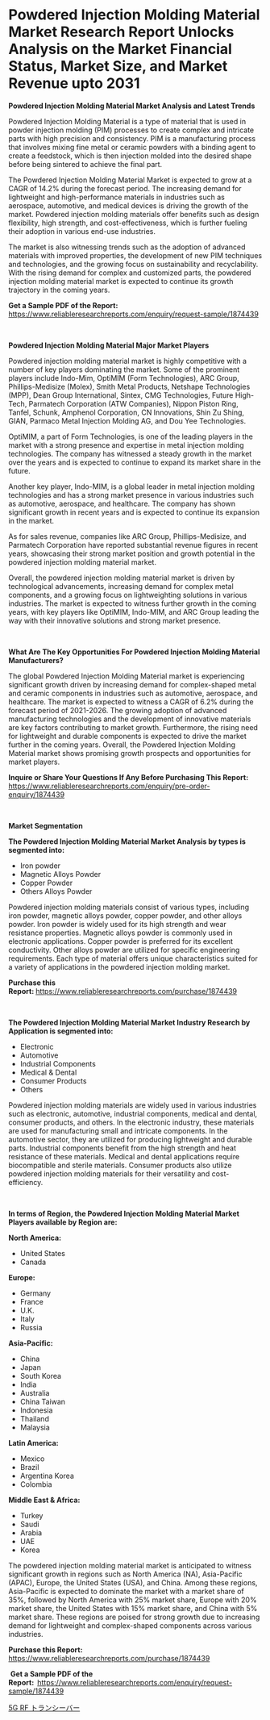 <p><h1>Powdered Injection Molding Material Market Research Report Unlocks Analysis on the Market Financial Status, Market Size, and Market Revenue upto 2031</h1></p><p><strong>Powdered Injection Molding Material Market Analysis and Latest Trends</strong></p>
<p><p>Powdered Injection Molding Material is a type of material that is used in powder injection molding (PIM) processes to create complex and intricate parts with high precision and consistency. PIM is a manufacturing process that involves mixing fine metal or ceramic powders with a binding agent to create a feedstock, which is then injection molded into the desired shape before being sintered to achieve the final part.</p><p>The Powdered Injection Molding Material Market is expected to grow at a CAGR of 14.2% during the forecast period. The increasing demand for lightweight and high-performance materials in industries such as aerospace, automotive, and medical devices is driving the growth of the market. Powdered injection molding materials offer benefits such as design flexibility, high strength, and cost-effectiveness, which is further fueling their adoption in various end-use industries.</p><p>The market is also witnessing trends such as the adoption of advanced materials with improved properties, the development of new PIM techniques and technologies, and the growing focus on sustainability and recyclability. With the rising demand for complex and customized parts, the powdered injection molding material market is expected to continue its growth trajectory in the coming years.</p></p>
<p><strong>Get a Sample PDF of the Report:&nbsp;</strong> <a href="https://www.reliableresearchreports.com/enquiry/request-sample/1874439">https://www.reliableresearchreports.com/enquiry/request-sample/1874439</a></p>
<p>&nbsp;</p>
<p><strong>Powdered Injection Molding Material Major Market Players</strong></p>
<p><p>Powdered injection molding material market is highly competitive with a number of key players dominating the market. Some of the prominent players include Indo-Mim, OptiMIM (Form Technologies), ARC Group, Phillips-Medisize (Molex), Smith Metal Products, Netshape Technologies (MPP), Dean Group International, Sintex, CMG Technologies, Future High-Tech, Parmatech Corporation (ATW Companies), Nippon Piston Ring, Tanfel, Schunk, Amphenol Corporation, CN Innovations, Shin Zu Shing, GIAN, Parmaco Metal Injection Molding AG, and Dou Yee Technologies.</p><p>OptiMIM, a part of Form Technologies, is one of the leading players in the market with a strong presence and expertise in metal injection molding technologies. The company has witnessed a steady growth in the market over the years and is expected to continue to expand its market share in the future.</p><p>Another key player, Indo-MIM, is a global leader in metal injection molding technologies and has a strong market presence in various industries such as automotive, aerospace, and healthcare. The company has shown significant growth in recent years and is expected to continue its expansion in the market.</p><p>As for sales revenue, companies like ARC Group, Phillips-Medisize, and Parmatech Corporation have reported substantial revenue figures in recent years, showcasing their strong market position and growth potential in the powdered injection molding material market.</p><p>Overall, the powdered injection molding material market is driven by technological advancements, increasing demand for complex metal components, and a growing focus on lightweighting solutions in various industries. The market is expected to witness further growth in the coming years, with key players like OptiMIM, Indo-MIM, and ARC Group leading the way with their innovative solutions and strong market presence.</p></p>
<p>&nbsp;</p>
<p><strong>What Are The Key Opportunities For Powdered Injection Molding Material Manufacturers?</strong></p>
<p><p>The global Powdered Injection Molding Material market is experiencing significant growth driven by increasing demand for complex-shaped metal and ceramic components in industries such as automotive, aerospace, and healthcare. The market is expected to witness a CAGR of 6.2% during the forecast period of 2021-2026. The growing adoption of advanced manufacturing technologies and the development of innovative materials are key factors contributing to market growth. Furthermore, the rising need for lightweight and durable components is expected to drive the market further in the coming years. Overall, the Powdered Injection Molding Material market shows promising growth prospects and opportunities for market players.</p></p>
<p><strong>Inquire or Share Your Questions If Any Before Purchasing This Report:</strong> <a href="https://www.reliableresearchreports.com/enquiry/pre-order-enquiry/1874439">https://www.reliableresearchreports.com/enquiry/pre-order-enquiry/1874439</a></p>
<p>&nbsp;</p>
<p><strong>Market Segmentation</strong></p>
<p><strong>The Powdered Injection Molding Material Market Analysis by types is segmented into:</strong></p>
<p><ul><li>Iron powder</li><li>Magnetic Alloys Powder</li><li>Copper Powder</li><li>Others Alloys Powder</li></ul></p>
<p><p>Powdered injection molding materials consist of various types, including iron powder, magnetic alloys powder, copper powder, and other alloys powder. Iron powder is widely used for its high strength and wear resistance properties. Magnetic alloys powder is commonly used in electronic applications. Copper powder is preferred for its excellent conductivity. Other alloys powder are utilized for specific engineering requirements. Each type of material offers unique characteristics suited for a variety of applications in the powdered injection molding market.</p></p>
<p><strong>Purchase this Report:&nbsp;</strong><a href="https://www.reliableresearchreports.com/purchase/1874439">https://www.reliableresearchreports.com/purchase/1874439</a></p>
<p>&nbsp;</p>
<p><strong>The Powdered Injection Molding Material Market Industry Research by Application is segmented into:</strong></p>
<p><ul><li>Electronic</li><li>Automotive</li><li>Industrial Components</li><li>Medical & Dental</li><li>Consumer Products</li><li>Others</li></ul></p>
<p><p>Powdered injection molding materials are widely used in various industries such as electronic, automotive, industrial components, medical and dental, consumer products, and others. In the electronic industry, these materials are used for manufacturing small and intricate components. In the automotive sector, they are utilized for producing lightweight and durable parts. Industrial components benefit from the high strength and heat resistance of these materials. Medical and dental applications require biocompatible and sterile materials. Consumer products also utilize powdered injection molding materials for their versatility and cost-efficiency.</p></p>
<p>&nbsp;</p>
<p><strong>In terms of Region, the Powdered Injection Molding Material Market Players available by Region are:</strong></p>
<p>
    <p> <strong> North America: </strong>
        <ul>
            <li>United States</li>
            <li>Canada</li>
        </ul>
        </p> 
    <p> <strong> Europe: </strong>
        <ul>
            <li>Germany</li>
            <li>France</li>
            <li>U.K.</li>
            <li>Italy</li>
            <li>Russia</li>
        </ul>
        </p> 
    <p> <strong> Asia-Pacific: </strong>
        <ul>
            <li>China</li>
            <li>Japan</li>
            <li>South Korea</li>
            <li>India</li>
            <li>Australia</li>
            <li>China Taiwan</li>
            <li>Indonesia</li>
            <li>Thailand</li>
            <li>Malaysia</li>
        </ul>
        </p> 
    <p> <strong> Latin America: </strong>
        <ul>
            <li>Mexico</li>
            <li>Brazil</li>
            <li>Argentina Korea</li>
            <li>Colombia</li>
        </ul>
        </p> 
    <p> <strong> Middle East & Africa: </strong>
        <ul>
            <li>Turkey</li>
            <li>Saudi</li>
            <li>Arabia</li>
            <li>UAE</li>
            <li>Korea</li>
        </ul>
    </p>
    </p>
<p><p>The powdered injection molding material market is anticipated to witness significant growth in regions such as North America (NA), Asia-Pacific (APAC), Europe, the United States (USA), and China. Among these regions, Asia-Pacific is expected to dominate the market with a market share of 35%, followed by North America with 25% market share, Europe with 20% market share, the United States with 15% market share, and China with 5% market share. These regions are poised for strong growth due to increasing demand for lightweight and complex-shaped components across various industries.</p></p>
<p><strong>Purchase this Report: </strong><a href="https://www.reliableresearchreports.com/purchase/1874439">https://www.reliableresearchreports.com/purchase/1874439</a></p>
<p>&nbsp;<strong>Get a Sample PDF of the Report:&nbsp;&nbsp;</strong><a href="https://www.reliableresearchreports.com/enquiry/request-sample/1874439">https://www.reliableresearchreports.com/enquiry/request-sample/1874439</a></p>
<p><strong></strong></p>
<p><p><a href="https://github.com/ppmazlotr77499/Market-Research-Report-List-1/blob/main/72968631728.md">5G RF トランシーバー</a></p></p>